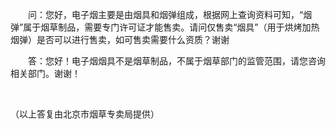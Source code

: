 　　问：您好，电子烟主要是由烟具和烟弹组成，根据网上查询资料可知，“烟弹”属于烟草制品，需要专门许可证才能售卖。请问仅售卖“烟具”（用于烘烤加热烟弹）是否可以进行售卖，如可售卖需要什么资质？谢谢  

　　答：您好！电子烟烟具不是烟草制品，不属于烟草部门的监管范围，请您咨询相关部门。谢谢！

 

（以上答复由北京市烟草专卖局提供）